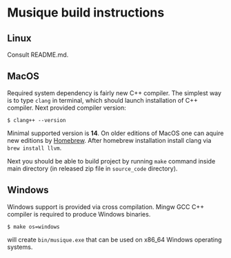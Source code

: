 # Musique build instructions

## Linux

Consult README.md.

## MacOS

Required system dependency is fairly new C++ compiler. The simplest way is to type `clang` in terminal, which should launch installation of C++ compiler. Next provided compiler version:
```
$ clang++ --version
```

Minimal supported version is __14__. On older editions of MacOS one can aquire new editions by [Homebrew](https://brew.sh/). After homebrew installation install clang via `brew install llvm`.

Next you should be able to build project by running `make` command inside main directory (in released zip file in `source_code` directory).

## Windows

Windows support is provided via cross compilation. Mingw GCC C++ compiler is required to produce Windows binaries.

```
$ make os=windows
```

will create `bin/musique.exe` that can be used on x86_64 Windows operating systems.

